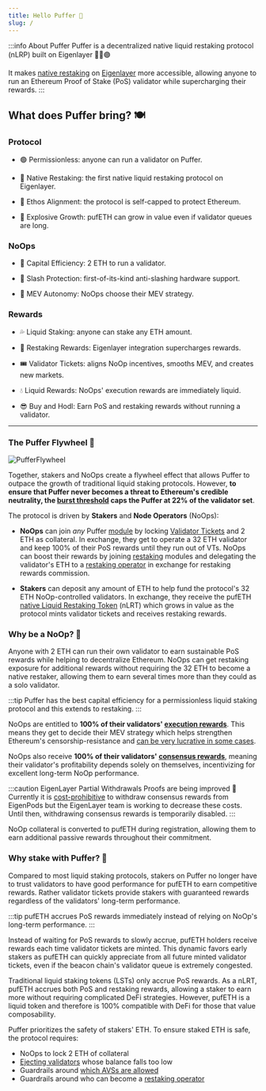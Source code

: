 ```yaml
---
title: Hello Puffer 🐡
slug: /
---
```


:::info About Puffer
Puffer is a decentralized native liquid restaking protocol (nLRP) built on Eigenlayer 🐡🤝🟣

It makes [native restaking](/protocol/puffer-modules/#native-restaking-) on [Eigenlayer](https://www.eigenlayer.xyz/) more accessible, allowing anyone to run an Ethereum Proof of Stake (PoS) validator while supercharging their rewards.
:::

## What does Puffer bring? 🍽️

### **Protocol**

- 🟢 Permissionless: anyone can run a validator on Puffer.

- 🥩 Native Restaking: the first native liquid restaking protocol on Eigenlayer.

- 🧢 Ethos Alignment: the protocol is self-capped to protect Ethereum.

- 🐡 Explosive Growth: pufETH can grow in value even if validator queues are long.

### **NoOps**

- 💯 Capital Efficiency: 2 ETH to run a validator.

- 🐢 Slash Protection: first-of-its-kind anti-slashing hardware support.

- 🎲 MEV Autonomy: NoOps choose their MEV strategy.

### **Rewards**

- 💦 Liquid Staking: anyone can stake any ETH amount.

- 🚀 Restaking Rewards: Eigenlayer integration supercharges rewards.

- 🎟️ Validator Tickets: aligns NoOp incentives, smooths MEV, and creates new markets.

- 💧 Liquid Rewards: NoOps' execution rewards are immediately liquid.

- 😎 Buy and Hodl: Earn PoS and restaking rewards without running a validator.

---

### The Puffer Flywheel 🎡

<div style={{textAlign: 'center'}}>

![PufferFlywheel](/img/PufferFlywheel.png)

</div>

Together, stakers and NoOps create a flywheel effect that allows Puffer to outpace the growth of traditional liquid staking protocols. However, **to ensure that Puffer never becomes a threat to Ethereum's credible neutrality, the [burst threshold](protocol/burst-threshold) caps the Puffer at 22% of the validator set**.

The protocol is driven by **Stakers** and **Node Operators** (NoOps):

- **NoOps** can join _any_ Puffer [module](/protocol/puffer-modules) by locking [Validator Tickets](/protocol/validator-tickets) and 2 ETH as collateral. In exchange, they get to operate a 32 ETH validator and keep 100% of their PoS rewards until they run out of VTs. NoOps can boost their rewards by joining [restaking](/reference/glossary#restaking) modules and delegating the validator's ETH to a [restaking operator](/protocol/puffer-modules#restaking-operators) in exchange for restaking rewards commission.

- **Stakers** can deposit any amount of ETH to help fund the protocol's 32 ETH NoOp-controlled validators. In exchange, they receive the pufETH [native Liquid Restaking Token](/protocol/nlrt#what-is-an-lst) (nLRT) which grows in value as the protocol mints validator tickets and receives restaking rewards.

### Why be a NoOp? 🤖

Anyone with 2 ETH can run their own validator to earn sustainable PoS rewards while helping to decentralize Ethereum. NoOps can get restaking exposure for additional rewards without requiring the 32 ETH to become a native restaker, allowing them to earn several times more than they could as a solo validator.

:::tip
Puffer has the best capital efficiency for a permissionless liquid staking protocol and this extends to restaking.
:::

NoOps are entitled to **100% of their validators' [execution rewards](/reference/glossary#execution-rewards)**. This means they get to decide their MEV strategy which helps strengthen Ethereum's censorship-resistance and [can be very lucrative in some cases](https://etherscan.io/block/17806773#mevinfo).

NoOps also receive **100% of their validators' [consensus rewards](/reference/glossary#consensus-rewards)**, meaning their validator's profitability depends solely on themselves, incentivizing for excellent long-term NoOp performance.

:::caution EigenLayer Partial Withdrawals Proofs are being improved 🚧  
Currently it is [cost-prohibitive](https://docs.eigenlayer.xyz/eigenlayer/restaking-guides/restaking-user-guide/native-restaking/withdraw-from-eigenlayer/partial-withdrawals) to withdraw consensus rewards from EigenPods but the EigenLayer team is working to decrease these costs. Until then, withdrawing consensus rewards is temporarily disabled.
:::

NoOp collateral is converted to pufETH during registration, allowing them to earn additional passive rewards throughout their commitment.

### Why stake with Puffer? 🥩

Compared to most liquid staking protocols, stakers on Puffer no longer have to trust validators to have good performance for pufETH to earn competitive rewards. Rather validator tickets provide stakers with guaranteed rewards regardless of the validators' long-term performance.

:::tip
pufETH accrues PoS rewards immediately instead of relying on NoOp's long-term performance.
:::

Instead of waiting for PoS rewards to slowly accrue, pufETH holders receive rewards each time validator tickets are minted. This dynamic favors early stakers as pufETH can quickly appreciate from all future minted validator tickets, even if the beacon chain's validator queue is extremely congested.

Traditional liquid staking tokens (LSTs) only accrue PoS rewards. As a nLRT, pufETH accrues both PoS and restaking rewards, allowing a staker to earn more without requiring complicated DeFi strategies. However, pufETH is a liquid token and therefore is 100% compatible with DeFi for those that value composability.

Puffer prioritizes the safety of stakers' ETH. To ensure staked ETH is safe, the protocol requires:

- NoOps to lock 2 ETH of collateral
- [Ejecting validators](/protocol/guardians#what-are-their-duties) whose balance falls too low
- Guardrails around [which AVSs are allowed](/protocol/puffer-modules#restricting-avss)
- Guardrails around who can become a [restaking operator](/protocol/puffer-modules#restricting-reops)
